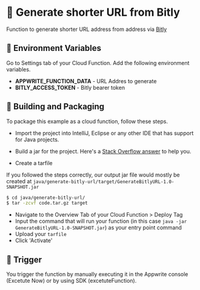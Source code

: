 # 🔗 Generate shorter URL from Bitly

Function to generate shorter URL address from address via [Bitly](https://bitly.com)

## 📝 Environment Variables
Go to Settings tab of your Cloud Function. Add the following environment variables.

* **APPWRITE_FUNCTION_DATA** - URL Addres to generate
* **BITLY_ACCESS_TOKEN** - Bitly bearer token

## 🚀 Building and Packaging

To package this example as a cloud function, follow these steps.

* Import the project into IntelliJ, Eclipse or any other IDE that has support for Java projects. 


* Build a jar for the project. Here's a [Stack Overflow answer](https://stackoverflow.com/questions/1082580/how-to-build-jars-from-intellij-properly) to help you.

* Create a tarfile

If you followed the steps correctly, our output jar file would mostly be created at `java/generate-bitly-url/target/GenerateBitlyURL-1.0-SNAPSHOT.jar`

```bash
$ cd java/generate-bitly-url/
$ tar -zcvf code.tar.gz target
```

* Navigate to the Overview Tab of your Cloud Function > Deploy Tag
* Input the command that will run your function (in this case `java -jar GenerateBitlyURL-1.0-SNAPSHOT.jar`) as your entry point command
* Upload your `tarfile` 
* Click 'Activate'

## 🎯 Trigger

You trigger the function by manually executing it in the Appwrite console (Excetute Now) or by using SDK (excetuteFunction).
